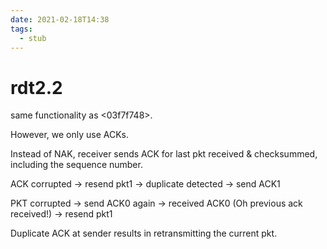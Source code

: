 ```yaml
---
date: 2021-02-18T14:38
tags: 
  - stub
---
```


# rdt2.2

same functionality as <03f7f748>.

However, we only use ACKs.

Instead of NAK, receiver sends ACK for last pkt received & checksummed, including the sequence number.

ACK corrupted -> resend pkt1 -> duplicate detected -> send ACK1

PKT corrupted -> send ACK0 again -> received ACK0 (Oh previous ack received!) -> resend pkt1


Duplicate ACK at sender results in retransmitting the current pkt.
